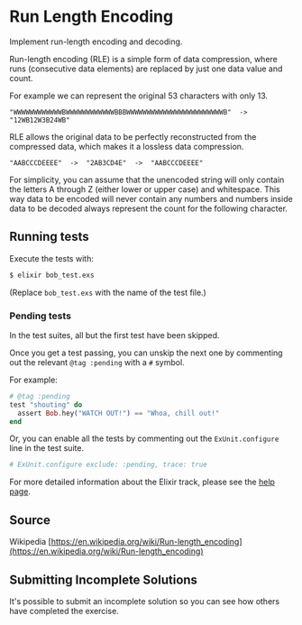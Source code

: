 # Run Length Encoding

Implement run-length encoding and decoding.

Run-length encoding (RLE) is a simple form of data compression, where runs
(consecutive data elements) are replaced by just one data value and count.

For example we can represent the original 53 characters with only 13.

```
"WWWWWWWWWWWWBWWWWWWWWWWWWBBBWWWWWWWWWWWWWWWWWWWWWWWWB"  ->  "12WB12W3B24WB"
```

RLE allows the original data to be perfectly reconstructed from
the compressed data, which makes it a lossless data compression.

```
"AABCCCDEEEE"  ->  "2AB3CD4E"  ->  "AABCCCDEEEE"
```

For simplicity, you can assume that the unencoded string will only contain
the letters A through Z (either lower or upper case) and whitespace. This way 
data to be encoded will never contain any numbers and numbers inside data to 
be decoded always represent the count for the following character.

## Running tests

Execute the tests with:

```bash
$ elixir bob_test.exs
```

(Replace `bob_test.exs` with the name of the test file.)

### Pending tests

In the test suites, all but the first test have been skipped.

Once you get a test passing, you can unskip the next one by
commenting out the relevant `@tag :pending` with a `#` symbol.

For example:

```elixir
# @tag :pending
test "shouting" do
  assert Bob.hey("WATCH OUT!") == "Whoa, chill out!"
end
```

Or, you can enable all the tests by commenting out the
`ExUnit.configure` line in the test suite.

```elixir
# ExUnit.configure exclude: :pending, trace: true
```

For more detailed information about the Elixir track, please
see the [help page](http://exercism.io/languages/elixir).

## Source

Wikipedia [https://en.wikipedia.org/wiki/Run-length_encoding](https://en.wikipedia.org/wiki/Run-length_encoding)

## Submitting Incomplete Solutions
It's possible to submit an incomplete solution so you can see how others have completed the exercise.

